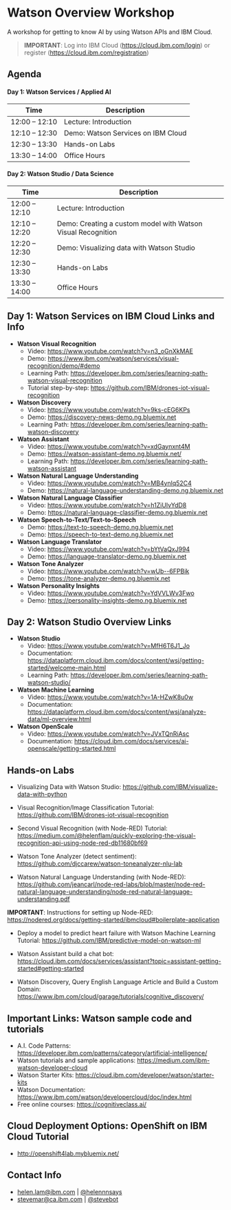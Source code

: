 # Watson Overview Workshop

A workshop for getting to know AI by using Watson APIs and IBM Cloud.

> **IMPORTANT**: Log into IBM Cloud (https://cloud.ibm.com/login) or register (https://cloud.ibm.com/registration)

## Agenda

#### Day 1: Watson Services / Applied AI

| Time | Description |
| ---- | ----------- |
| 12:00 – 12:10 | Lecture: Introduction |
| 12:10 – 12:30 | Demo: Watson Services on IBM Cloud |
| 12:30 – 13:30 | Hands-on Labs |
| 13:30 – 14:00 | Office Hours |

#### Day 2: Watson Studio / Data Science

| Time | Description |
| ---- | ----------- |
| 12:00 – 12:10 | Lecture: Introduction |
| 12:10 – 12:20 | Demo: Creating a custom model with Watson Visual Recognition |
| 12:20 – 12:30 | Demo: Visualizing data with Watson Studio |
| 12:30 – 13:30 | Hands-on Labs |
| 13:30 – 14:00 | Office Hours |

## Day 1: Watson Services on IBM Cloud Links and Info

* **Watson Visual Recognition**
  * Video: https://www.youtube.com/watch?v=n3_oGnXkMAE
  * Demo: https://www.ibm.com/watson/services/visual-recognition/demo/#demo
  * Learning Path: https://developer.ibm.com/series/learning-path-watson-visual-recognition
  * Tutorial step-by-step: https://github.com/IBM/drones-iot-visual-recognition
* **Watson Discovery**
  * Video: https://www.youtube.com/watch?v=9ks-cEG6KPs
  * Demo: https://discovery-news-demo.ng.bluemix.net
  * Learning Path: https://developer.ibm.com/series/learning-path-watson-discovery
* **Watson Assistant**
  * Video: https://www.youtube.com/watch?v=xdGaynxnt4M
  * Demo: https://watson-assistant-demo.ng.bluemix.net/
  * Learning Path: https://developer.ibm.com/series/learning-path-watson-assistant
* **Watson Natural Language Understanding**
  * Video: https://www.youtube.com/watch?v=MB4ynlq52C4
  * Demo: https://natural-language-understanding-demo.ng.bluemix.net
* **Watson Natural Language Classifier**
  * Video: https://www.youtube.com/watch?v=h1ZiUIvYdD8
  * Demo: https://natural-language-classifier-demo.ng.bluemix.net
* **Watson Speech-to-Text/Text-to-Speech**
  * Demo: https://text-to-speech-demo.ng.bluemix.net
  * Demo: https://speech-to-text-demo.ng.bluemix.net
* **Watson Language Translator**
  * Video: https://www.youtube.com/watch?v=bYtVaQxJ994
  * Demo: https://language-translator-demo.ng.bluemix.net
* **Watson Tone Analyzer**
  * Video: https://www.youtube.com/watch?v=wUb--6FPBik
  * Demo: https://tone-analyzer-demo.ng.bluemix.net
* **Watson Personality Insights**
  * Video: https://www.youtube.com/watch?v=YdVVLWv3Fwo
  * Demo: https://personality-insights-demo.ng.bluemix.net

## Day 2: Watson Studio Overview Links

* **Watson Studio**
  * Video: https://www.youtube.com/watch?v=MfH6T6J1_Jo
  * Documentation: https://dataplatform.cloud.ibm.com/docs/content/wsj/getting-started/welcome-main.html
  * Learning Path: https://developer.ibm.com/series/learning-path-watson-studio/
* **Watson Machine Learning**
  * Video: https://www.youtube.com/watch?v=1A-HZwK8u0w
  * Documentation: https://dataplatform.cloud.ibm.com/docs/content/wsj/analyze-data/ml-overview.html
* **Watson OpenScale**
  * Video: https://www.youtube.com/watch?v=JVxTQnRiAsc
  * Documentation: https://cloud.ibm.com/docs/services/ai-openscale/getting-started.html

## Hands-on Labs

* Visualizing Data with Watson Studio: https://github.com/IBM/visualize-data-with-python

* Visual Recognition/Image Classification Tutorial: https://github.com/IBM/drones-iot-visual-recognition

* Second Visual Recognition (with Node-RED) Tutorial: https://medium.com/@helenflam/quickly-exploring-the-visual-recognition-api-using-node-red-db11680bf69


* Watson Tone Analyzer (detect sentiment): https://github.com/djccarew/watson-toneanalyzer-nlu-lab

* Watson Natural Language Understanding (with Node-RED): https://github.com/jeancarl/node-red-labs/blob/master/node-red-natural-language-understanding/node-red-natural-language-understanding.pdf

**IMPORTANT**: Instructions for setting up Node-RED: https://nodered.org/docs/getting-started/ibmcloud#boilerplate-application

* Deploy a model to predict heart failure with Watson Machine Learning Tutorial: https://github.com/IBM/predictive-model-on-watson-ml

* Watson Assistant build a chat bot: https://cloud.ibm.com/docs/services/assistant?topic=assistant-getting-started#getting-started

* Watson Discovery, Query English Language Article and Build a Custom Domain: https://www.ibm.com/cloud/garage/tutorials/cognitive_discovery/

## Important Links: Watson sample code and tutorials

* A.I. Code Patterns: https://developer.ibm.com/patterns/category/artificial-intelligence/
* Watson tutorials and sample applications: https://medium.com/ibm-watson-developer-cloud
* Watson Starter Kits: https://cloud.ibm.com/developer/watson/starter-kits
* Watson Documentation: https://www.ibm.com/watson/developercloud/doc/index.html
* Free online courses: https://cognitiveclass.ai/

## Cloud Deployment Options: OpenShift on IBM Cloud Tutorial

* http://openshift4lab.mybluemix.net/

## Contact Info

* [helen.lam@ibm.com](helen.lam@ibm.com) | [@helennnsays](http://twitter.com/helennnsays)
* [stevemar@ca.ibm.com](stevemar@ca.ibm.com) | [@stevebot](http://twitter.com/stevebot)

